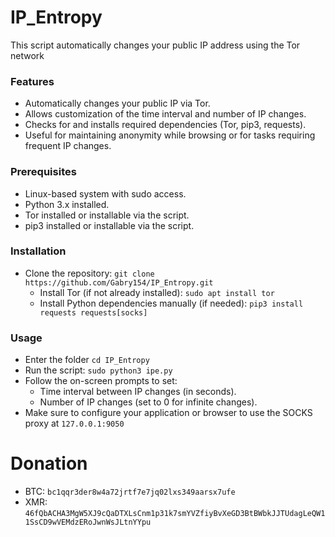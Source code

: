 # IP_Entropy
This script automatically changes your public IP address using the Tor network

### Features
- Automatically changes your public IP via Tor.
- Allows customization of the time interval and number of IP changes.
- Checks for and installs required dependencies (Tor, pip3, requests).
- Useful for maintaining anonymity while browsing or for tasks requiring frequent IP changes.

### Prerequisites
- Linux-based system with sudo access.
- Python 3.x installed.
- Tor installed or installable via the script.
- pip3 installed or installable via the script.

### Installation
- Clone the repository: ```git clone https://github.com/Gabry154/IP_Entropy.git```
  - Install Tor (if not already installed): ```sudo apt install tor```
  - Install Python dependencies manually (if needed): ```pip3 install requests requests[socks]```
 
### Usage
- Enter the folder ```cd IP_Entropy```
- Run the script: ```sudo python3 ipe.py```
- Follow the on-screen prompts to set:
  - Time interval between IP changes (in seconds).
  - Number of IP changes (set to 0 for infinite changes).
- Make sure to configure your application or browser to use the SOCKS proxy at ```127.0.0.1:9050```

# Donation
- BTC: ```bc1qqr3der8w4a72jrtf7e7jq02lxs349aarsx7ufe```
- XMR: ```46fQbACHA3MgW5XJ9cQaDTXLsCnm1p31k7smYVZfiyBvXeGD3BtBWbkJJTUdagLeQW11SsCD9wVEMdzERoJwnWsJLtnYYpu```
